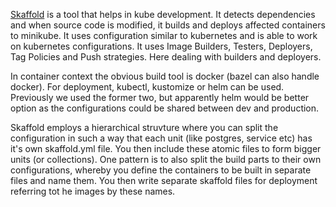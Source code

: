 [Skaffold](https://skaffold.dev/) is a tool that helps in kube development. It detects dependencies and when source code is modified, it builds and deploys affected containers to minikube. It uses configuration similar to kubernetes and is able to work on kubernetes configurations. It uses Image Builders, Testers, Deployers, Tag Policies and Push strategies. Here dealing with builders and deployers.

In container context the obvious build tool is docker (bazel can also handle docker). For deployment, kubectl, kustomize or helm can be used. Previously we used the former two, but apparently helm would be better option as the configurations could be shared between dev and production.

Skaffold employs a hierarchical struvture where you can split the configuration in such a way that each unit (like postgres, service etc) has it's own skaffold.yml file. You then include these atomic files to form bigger units (or collections). One pattern is to also split the build parts to their own configurations, whereby you define the containers to be built in separate files and name them. You then write separate skaffold files for deployment referring tot he images by these names.